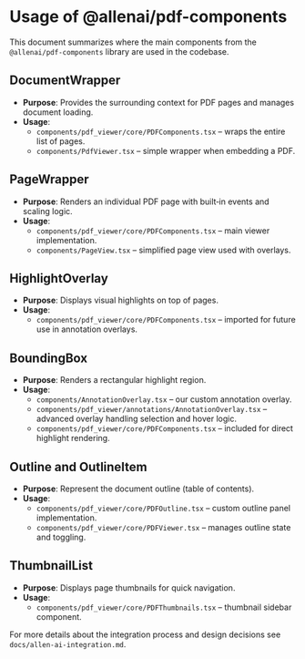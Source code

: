 # Usage of @allenai/pdf-components

This document summarizes where the main components from the `@allenai/pdf-components` library are used in the codebase.

## DocumentWrapper

- **Purpose**: Provides the surrounding context for PDF pages and manages document loading.
- **Usage**:
  - `components/pdf_viewer/core/PDFComponents.tsx` – wraps the entire list of pages.
  - `components/PdfViewer.tsx` – simple wrapper when embedding a PDF.

## PageWrapper

- **Purpose**: Renders an individual PDF page with built‑in events and scaling logic.
- **Usage**:
  - `components/pdf_viewer/core/PDFComponents.tsx` – main viewer implementation.
  - `components/PageView.tsx` – simplified page view used with overlays.

## HighlightOverlay

- **Purpose**: Displays visual highlights on top of pages.
- **Usage**:
  - `components/pdf_viewer/core/PDFComponents.tsx` – imported for future use in annotation overlays.

## BoundingBox

- **Purpose**: Renders a rectangular highlight region.
- **Usage**:
  - `components/AnnotationOverlay.tsx` – our custom annotation overlay.
  - `components/pdf_viewer/annotations/AnnotationOverlay.tsx` – advanced overlay handling selection and hover logic.
  - `components/pdf_viewer/core/PDFComponents.tsx` – included for direct highlight rendering.

## Outline and OutlineItem

- **Purpose**: Represent the document outline (table of contents).
- **Usage**:
  - `components/pdf_viewer/core/PDFOutline.tsx` – custom outline panel implementation.
  - `components/pdf_viewer/core/PDFViewer.tsx` – manages outline state and toggling.

## ThumbnailList

- **Purpose**: Displays page thumbnails for quick navigation.
- **Usage**:
  - `components/pdf_viewer/core/PDFThumbnails.tsx` – thumbnail sidebar component.

For more details about the integration process and design decisions see `docs/allen-ai-integration.md`.

